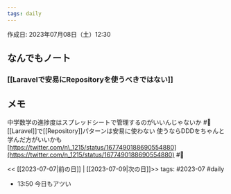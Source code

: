 ```yaml
---
tags: daily
---
```


作成日: 2023年07月08日（土）12:30

## なんでもノート
### [[Laravelで安易にRepositoryを使うべきではない]]


## メモ
中学数学の進捗度はスプレッドシートで管理するのがいいんじゃないか
#🧠
[[Laravel]]で[[Repository]]パターンは安易に使わない 使うならDDDをちゃんと学んだ方がいいかも
[https://twitter.com/n\_1215/status/1677490188690554880](https://twitter.com/n_1215/status/1677490188690554880)
#🧠 


<< [[2023-07-07|前の日]] | [[2023-07-09|次の日]]>>
tags: #2023-07 #daily


- 13:50 今日もアツい